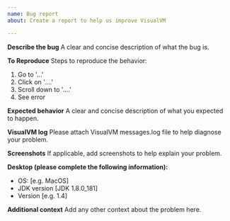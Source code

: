 ```yaml
---
name: Bug report
about: Create a report to help us improve VisualVM

---
```


**Describe the bug**
A clear and concise description of what the bug is.

**To Reproduce**
Steps to reproduce the behavior:
1. Go to '...'
2. Click on '....'
3. Scroll down to '....'
4. See error

**Expected behavior**
A clear and concise description of what you expected to happen.

**VisualVM log**
Please attach VisualVM messages.log file to help diagnose your problem.

**Screenshots**
If applicable, add screenshots to help explain your problem.

**Desktop (please complete the following information):**
 - OS: [e.g. MacOS]
 - JDK version [JDK 1.8.0_181]
 - Version [e.g. 1.4]

**Additional context**
Add any other context about the problem here.
